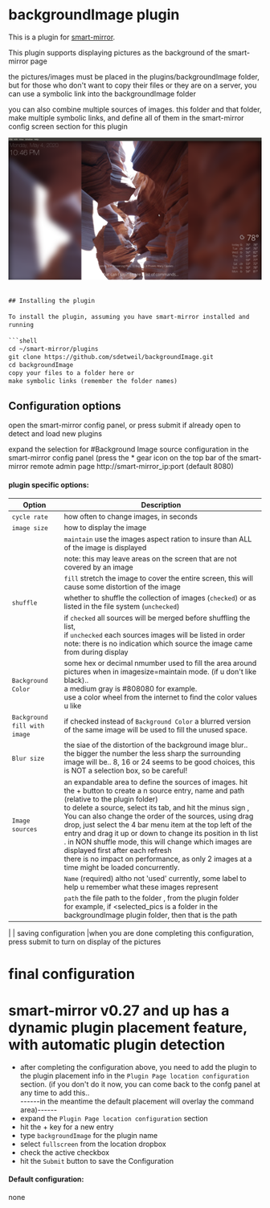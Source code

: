 # backgroundImage plugin

This is a plugin for [smart-mirror](https://github.com/evancohen/smart-mirror/).

This plugin supports displaying pictures as the background of the smart-mirror page

the pictures/images must be placed in the plugins/backgroundImage folder, but for those who don't want to copy their files or they are on a server, you can use a symbolic link into the backgroundImage folder

you can also combine multiple sources of images.  this folder and that folder, make multiple symbolic links, and define all of them in the smart-mirror config screen section for this plugin


![example](https://github.com/sdetweil/backgroundImage/blob/master/example_usage.png)
```

## Installing the plugin

To install the plugin, assuming you have smart-mirror installed and running

```shell
cd ~/smart-mirror/plugins
git clone https://github.com/sdetweil/backgroundImage.git
cd backgroundImage
copy your files to a folder here or
make symbolic links (remember the folder names)
```


## Configuration options
open the smart-mirror config panel, or press submit if already open to detect and load new plugins

expand the selection for #Background Image source configuration in the smart-mirror config panel
(press the * gear icon on the top bar of the smart-mirror remote admin page
  http://smart-mirror_ip:port (default 8080)



#### plugin specific options:

| Option           | Description
|----------------- |-----------
| `cycle rate`     |  how often to change images, in seconds
| `image size`     |  how to display the image
|                  |  `maintain`  use the images aspect ration to insure than ALL of the image is displayed|   
|                  |  note: this may leave areas on the screen that are not covered by an image
|                  |  `fill`  stretch the image to cover the entire screen, this will cause some distortion of the image |
| `shuffle`        |  whether to shuffle the collection of images (`checked`) or as listed in the file system (`unchecked`)
|   | if `checked` all sources will be merged before shuffling the list, <br>if `unchecked` each sources images will be listed in order <br>note: there is no indication which source the image came from during display
| `Background Color`| some hex or decimal nmumber used to fill the area around pictures when in imagesize=maintain mode. (if u don't like black).. <br>a medium gray is #808080 for example.<br> use a color wheel from the internet to find the color values u like
|`Background fill with image`| if checked instead of `Background Color` a blurred version of the same image will be used to fill the unused space.
|`Blur size` |  the siae of the distortion of the background image blur.. the bigger the number the less sharp the surrounding image will be..   8, 16 or 24 seems to be good choices,  this is NOT a selection box, so be careful!
| `Image sources` | an expandable area to define the sources of images. hit the + button to create a n source entry, name and path (relative to the plugin folder) <br> to delete a source, select its tab, and hit the minus sign , <br> You can also change the order of the sources, using drag drop, just select the 4 bar menu item at the top left of the entry and drag it up or down to change its position in th list . in NON shuffle mode, this will change which images are displayed first after each refresh <br>  there is no impact on performance, as only 2 images at a time might be loaded concurrently.
| |   `Name` (required) altho not 'used' currently, some label to help u remember what these images represent
|| `path` the file path to the folder , from the plugin folder <br> for example, if <selected_pics is a folder in the backgroundImage plugin folder, then that is the path
|
| saving configuration |when you are done completing this configuration, press submit to turn on display of the pictures

# final configuration

# smart-mirror v0.27 and up has a dynamic plugin placement feature, with automatic plugin detection

* after completing the configuration above,
you need to add the plugin to the plugin placement info in the `Plugin Page location configuration` section. (if you don't do it now, you can come back to the confg panel at any time to add this.. <br>
------in the meantime the default placement will overlay  the command area)------
* expand the `Plugin Page location configuration` section
* hit the + key for a new entry
* type `backgroundImage` for the plugin name
* select `fullscreen` from the location dropbox
* check the active checkbox
* hit the `Submit` button to save the Configuration


#### Default configuration:

none
